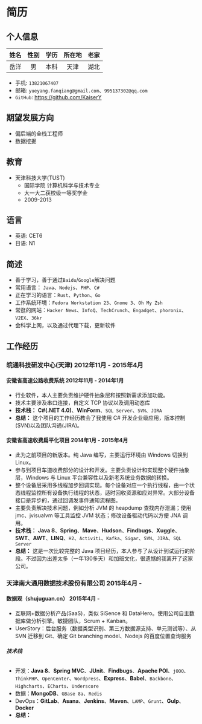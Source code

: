 # 简历

## 个人信息
| 姓名 | 性别 |学历| 所在地 | 老家 |
|:----:|:---:|:--:|:------:|:----:|
| 岳洋 | 男 | 本科 | 天津 | 湖北 |

* 手机: `13821067407`
* 邮箱: `yueyang.fanqiang@gmail.com`、`995137302@qq.com`
* `GitHub`: https://github.com/KaiserY

## 期望发展方向
* 偏后端的全栈工程师
* 数据挖掘

## 教育
* 天津科技大学(TUST)
  * 国际学院 计算机科学与技术专业
  * 大一大二获校级一等奖学金
  * 2009-2013

## 语言
* 英语: CET6
* 日语: N1

## 简述
* 善于学习，善于通过`Baidu`/`Google`解决问题
* 常用语言： `Java`、`Nodejs`、`PHP`、`C#`
* 正在学习的语言：`Rust`、`Python`、`Go`
* 工作系统环境：`Fedora Workstation 23`、`Gnome 3`、`Oh My Zsh`
* 常逛的网站：`Hacker News`、`InfoQ`、`TechCrunch`、`Engadget`、`phoronix`、`V2EX`、`36kr`
* 会科学上网，以及通过代理下载，更新软件

## 工作经历
### 皖通科技研发中心(天津) 2012年11月 - 2015年4月
#### 安徽省高速公路收费系统 2012年11月 - 2014年1月
* 行业软件，本人主要负责维护硬件抽象层和按照新需求添加功能。
* 技术主要涉及串口连接，自定义 TCP 协议以及调用动态库
* **技术栈：** **C#(.NET 4.0)**、**WinForm**、`SQL Server`、`SVN`、`JIRA`
* **总结：** 这个项目的工作经历教会了我使用 C# 开发企业级应用，版本控制(SVN)以及团队沟通(JIRA)。

#### 安徽省高速收费扁平化项目 2014年1月 - 2015年4月
* 此为之前项目的新版本。纯 Java 编写，主要运行环境由 Windows 切换到 Linux。
* 参与到项目车道收费部分的设计和开发。主要负责设计和实现整个硬件抽象层，Windows 与 Linux 平台兼容性以及新老系统业务数据的转换。
* 整个设备层采用多线程加步回调实现。每个设备对应一个执行线程，由一个状态线程监控所有设备执行线程的状态，适时回收资源和应对异常。大部分设备接口是异步的，通过回调发事件通知流程图。
* 主要负责解决技术问题，例如分析 JVM 的 heapdump 查找内存泄漏；使用 jmc、jvisualvm 等工具监控 JVM 状态；修改设备驱动代码以方便 JNA 调用。
* **技术栈：** **Java 8**、**Spring**、**Mave**、**Hudson**、**Findbugs**、**Xuggle**、**SWT**、**AWT**、**LINQ**、`H2`、`Activiti`、`Kafka`、`Sigar`、`SVN`、`JIRA`、`SQL Server`
* **总结：** 这是一次比较完整的 Java 项目经历，本人参与了从设计到试运行的阶段。不过因为出差太多（一年130多天）和加班文化，很遗憾的我离开了这家公司。

### 天津南大通用数据技术股份有限公司 2015年4月 -
#### 数据观（shujuguan.cn） 2015年4月 -
* 互联网+数据分析产品(SaaS)，类似 SiSence 和 DataHero。使用公司自主数据库做分析引擎。敏捷团队，Scrum + Kanban。
* UserStory：后台服务（数据类型识别、第三方数据源支持、单元测试等）、从 SVN 迁移到 Git、确定 Git branching model、Nodejs 的百度位置查询服务

###### **技术栈**
* 开发：**Java 8**、**Spring MVC**、**JUnit**、**Findbugs**、**Apache POI**、`jOOQ`、`ThinkPHP`、`OpenCenter`、`Wordpress`、**Express**、**Babel**、`Backbone`、`Highcharts`、`ECharts`、`Underscore`
* 数据：**MongoDB**、`GBase 8a`、`Redis`
* DevOps：**GitLab**、**Asana**、**Jenkins**、**Maven**、`LAMP`、`Grunt`、**Gulp**、**Docker**
* **总结：**
